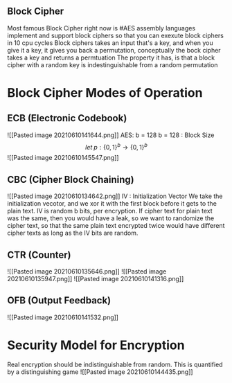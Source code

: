 ## Block Cipher
Most famous Block Cipher right now is #AES
assembly languages implement and support block ciphers so that you can exexute block
ciphers in 10 cpu cycles
Block ciphers takes an input that's a key, and when you give it a key, it gives you back a permutation, conceptually the bock cipher takes a key and returns a permtuation
The property it has, is that a block cipher with a random key is indestinguishable from a random permutation
# Block Cipher Modes of Operation
## ECB (Electronic Codebook)
![[Pasted image 20210610141644.png]]
AES: b = 128
b = 128 : Block Size
$$let\; p:\{0,1\}^b \rightarrow\{0,1\}^b$$
![[Pasted image 20210610145547.png]]
## CBC (Cipher Block Chaining)

![[Pasted image 20210610134642.png]]
IV : Initialization Vector
We take the initialization vecotor, and we xor it with the first block before it gets to the plain text.
IV is random b bits, per encryption.
If cipher text for plain text was the same, then you would have a leak, so we want to randomize the cipher text, so that the same plain text encrypted twice would have different cipher texts as long as the IV bits are random.

## CTR (Counter)
![[Pasted image 20210610135646.png]]
![[Pasted image 20210610135947.png]]
![[Pasted image 20210610141316.png]]

## OFB (Output Feedback)
![[Pasted image 20210610141532.png]]

# Security Model for Encryption
Real encryption should be indistinguishable from random.
This is quantified by a distinguishing game
![[Pasted image 20210610144435.png]]